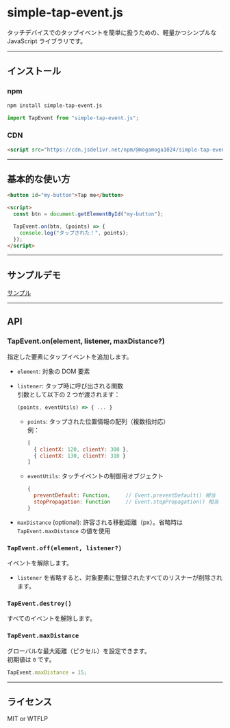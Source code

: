 # simple-tap-event.js

タッチデバイスでのタップイベントを簡単に扱うための、軽量かつシンプルな JavaScript ライブラリです。

---

## インストール

### npm

```bash
npm install simple-tap-event.js
```

```js
import TapEvent from "simple-tap-event.js";
```

### CDN

```html
<script src="https://cdn.jsdelivr.net/npm/@mogamoga1024/simple-tap-event@latest/simple_tap_event.min.js"></script>
```

---

## 基本的な使い方

```html
<button id="my-button">Tap me</button>

<script>
  const btn = document.getElementById("my-button");

  TapEvent.on(btn, (points) => {
    console.log("タップされた！", points);
  });
</script>
```

---

## サンプルデモ

[サンプル](https://mogamoga1024.github.io/simple-tap-event.js/sample/sample.html)

---

## API

### TapEvent.on(element, listener, maxDistance?)

指定した要素にタップイベントを追加します。

- `element`: 対象の DOM 要素  
- `listener`: タップ時に呼び出される関数  
  引数として以下の 2 つが渡されます：

  ```js
  (points, eventUtils) => { ... }
  ```

  - `points`: タップされた位置情報の配列（複数指対応）  
    例：
    ```js
    [
      { clientX: 120, clientY: 300 },
      { clientX: 130, clientY: 310 }
    ]
    ```

  - `eventUtils`: タッチイベントの制御用オブジェクト  
    ```js
    {
      preventDefault: Function,     // Event.preventDefault() 相当
      stopPropagation: Function     // Event.stopPropagation() 相当
    }
    ```

- `maxDistance` (optional): 許容される移動距離（px）。省略時は `TapEvent.maxDistance` の値を使用

### `TapEvent.off(element, listener?)`

イベントを解除します。

- `listener` を省略すると、対象要素に登録されたすべてのリスナーが削除されます。

### `TapEvent.destroy()`

すべてのイベントを解除します。

### `TapEvent.maxDistance`

グローバルな最大距離（ピクセル）を設定できます。  
初期値は `0` です。

```js
TapEvent.maxDistance = 15;
```

---

## ライセンス

MIT or WTFLP

